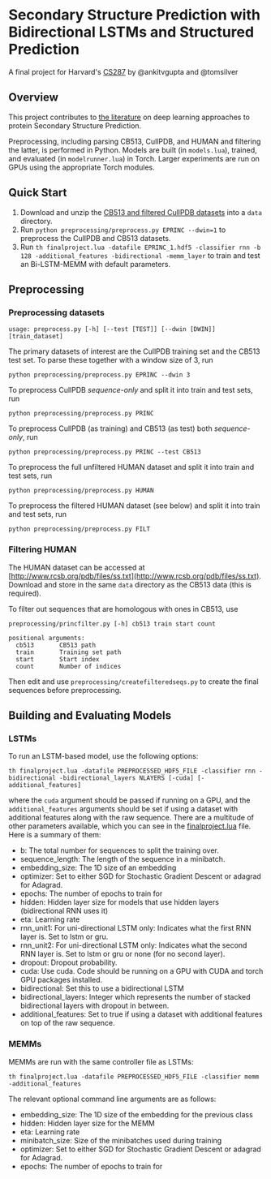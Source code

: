 # Secondary Structure Prediction with Bidirectional LSTMs and Structured Prediction

A final project for Harvard's [CS287](http://cs287.fas.harvard.edu) by @ankitvgupta and @tomsilver

## Overview

This project contributes to [the literature](http://www.esciencecentral.org/journals/a-short-review-of-deep-learning-neural-networks-in-protein-structureprediction-problems-2379-1764-1000139.php?aid=64286) on deep learning approaches to protein Secondary Structure Prediction.

Preprocessing, including parsing CB513, CullPDB, and HUMAN and filtering the latter, is performed in Python. Models are built (in `models.lua`), trained, and evaluated (in `modelrunner.lua`) in Torch. Larger experiments are run on GPUs using the appropriate Torch modules.

## Quick Start

1. Download and unzip the [CB513 and filtered CullPDB datasets](http://princeton.edu/~jzthree/datasets/ICML2014/) into a `data` directory.
2. Run `python preprocessing/preprocess.py EPRINC --dwin=1` to preprocess the CullPDB and CB513 datasets.
3. Run `th finalproject.lua -datafile EPRINC_1.hdf5 -classifier rnn -b 128 -additional_features -bidirectional -memm_layer` to train and test an Bi-LSTM-MEMM with default parameters.

## Preprocessing

### Preprocessing datasets

    usage: preprocess.py [-h] [--test [TEST]] [--dwin [DWIN]] [train_dataset]
    
The primary datasets of interest are the CullPDB training set and the CB513 test set. To parse these together with a window size of 3, run

    python preprocessing/preprocess.py EPRINC --dwin 3
    
To preprocess CullPDB *sequence-only* and split it into train and test sets, run 

    python preprocessing/preprocess.py PRINC
    
To preprocess CullPDB (as training) and CB513 (as test) both *sequence-only*, run

    python preprocessing/preprocess.py PRINC --test CB513
    
To preprocess the full unfiltered HUMAN dataset and split it into train and test sets, run 

    python preprocessing/preprocess.py HUMAN
    
To preprocess the filtered HUMAN dataset (see below) and split it into train and test sets, run 

    python preprocessing/preprocess.py FILT  

### Filtering HUMAN

The HUMAN dataset can be accessed at [http://www.rcsb.org/pdb/files/ss.txt](http://www.rcsb.org/pdb/files/ss.txt). Download and store in the same `data` directory as the CB513 data (this is required).

To filter out sequences that are homologous with ones in CB513, use

    preprocessing/princfilter.py [-h] cb513 train start count

    positional arguments:
      cb513       CB513 path
      train       Training set path
      start       Start index
      count       Number of indices

Then edit and use `preprocessing/createfilteredseqs.py` to create the final sequences before preprocessing.

## Building and Evaluating Models

### LSTMs
To run an LSTM-based model, use the following options:

    th finalproject.lua -datafile PREPROCESSED_HDF5_FILE -classifier rnn -bidirectional -bidirectional_layers NLAYERS [-cuda] [-additional_features]

where the `cuda` argument should be passed if running on a GPU, and the `additional_features` arguments should be set if using a dataset with additional features along with the raw sequence. There are a multitude of other parameters available, which you can see in the [finalproject.lua](finalproject.lua) file. Here is a summary of them:
- b: The total number for sequences to split the training over.
- sequence_length: The length of the sequence in a minibatch.
- embedding_size: The 1D size of an embedding
- optimizer: Set to either SGD for Stochastic Gradient Descent or adagrad for Adagrad.
- epochs: The number of epochs to train for
- hidden: Hidden layer size for models that use hidden layers (bidirectional RNN uses it)
- eta: Learning rate
- rnn_unit1: For uni-directional LSTM only: Indicates what the first RNN layer is. Set to lstm or gru.
- rnn_unit2: For uni-directional LSTM only: Indicates what the second RNN layer is. Set to lstm or gru or none (for no second layer).
- dropout: Dropout probability.
- cuda: Use cuda. Code should be running on a GPU with CUDA and torch GPU packages installed.
- bidirectional: Set this to use a bidirectional LSTM
- bidirectional_layers: Integer which represents the number of stacked bidirectional layers with dropout in between.
- additional_features: Set to true if using a dataset with additional features on top of the raw sequence.

### MEMMs
MEMMs are run with the same controller file as LSTMs:

    th finalproject.lua -datafile PREPROCESSED_HDF5_FILE -classifier memm -additional_features

The relevant optional command line arguments are as follows:

- embedding_size: The 1D size of the embedding for the previous class
- hidden: Hidden layer size for the MEMM
- eta: Learning rate
- minibatch_size: Size of the minibatches used during training
- optimizer: Set to either SGD for Stochastic Gradient Descent or adagrad for Adagrad.
- epochs: The number of epochs to train for

